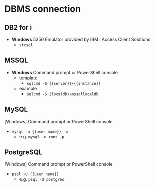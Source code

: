 # DBMS connection

## DB2 for i

* **Windows** 5250 Emulator provided by IBM i Access Client Solutions
    * `strsql`



## MSSQL

* **Windows** Command prompt or PowerShell console
    * template
        * `sqlcmd -S {{server}}\{{instance}}`
    * example
        * `sqlcmd -S (localdb)\mssqllocaldb`



## MySQL

\[Windows\] Command prompt or PowerShell console

* `mysql -u {{user name}} -p`
    * e.g. `mysql -u root -p`



## PostgreSQL

\[Windows\] Command prompt or PowerShell console

* `psql -U {{user name}}`
    * e.g. `psql -U postgres`